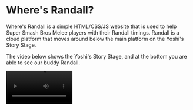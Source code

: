 
# Where's Randall?

Where's Randall is a simple HTML/CSS/JS website that is used to help Super Smash Bros Melee players with their Randall timings. Randall is a cloud platform that moves around below the main platform on the Yoshi's Story Stage.

The video below shows the Yoshi's Story Stage, and at the bottom you are able to see our buddy Randall.

<video src='https://www.youtube.com/watch?v=wKTfDiLnw-8' width=180/>

## Usage

1. Go to the [website page](itschase88.github.io/Where-Is-Randall/).
2. A random time will be selected for you.
3. Click where you think Randall is.
4. Randall's actual location will be revealed.
5. Repeat until you get the timings down!

## Randall Timing

Knowing your Randall timings can save you from losing a stock (a life) in the game. Knowing when you are able to use Randall can help save you from being edge-guarded.

According to [this reddit post](https://www.reddit.com/r/smashbros/comments/2hj4bh/next_level_knowledge_randall_timings/):

> Randall will appear on the lower Right side when the tens place of the Seconds value is Odd (7:5X.XX) and the ones place hits 4 (7:54.XX)

> Randall will disappear into the upper Right side when the tens place of the Seconds value becomes Even (7:4X.XX) and the ones place hits 9 (7:49.XX)

> Randall will appear on the upper Left side when the tens place of the Seconds value is Even (7:4X.XX) and the ones place hits 4 (7:44.XX)

> Randall will disappear into the lower Left side when the tens place of the Seconds value becomes Odd (7:3X.XX) and the ones place hits 9 (7:39.XX)

## License

[MIT](https://choosealicense.com/licenses/mit/)


## Acknowledgements

 - [Floppydisk for the refactor help.](https://github.com/uFloppyDisk)
 - [Sethibuns for the idea / Super Smash Bros Melee knowledge.](https://github.com/matiassingers/awesome-readme)
